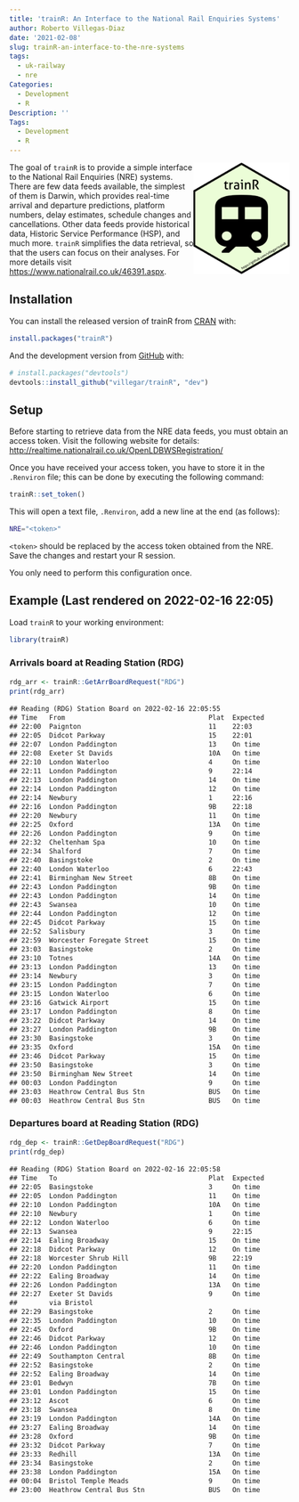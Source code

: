 ```yaml
---
title: 'trainR: An Interface to the National Rail Enquiries Systems'
author: Roberto Villegas-Diaz
date: '2021-02-08'
slug: trainR-an-interface-to-the-nre-systems
tags:
  - uk-railway
  - nre
Categories:
  - Development
  - R
Description: ''
Tags:
  - Development
  - R
---
```


<img src="https://raw.githubusercontent.com/villegar/trainR/main/inst/images/logo.png" alt="logo" align="right" height=200px/>

The goal of `trainR` is to provide a simple interface to the 
National Rail Enquiries (NRE) systems. There are few data feeds 
available, the simplest of them is Darwin, which provides real-time 
arrival and departure predictions, platform numbers, delay estimates, 
schedule changes and cancellations. Other data feeds provide historical 
data, Historic Service Performance (HSP), and much more. `trainR` 
simplifies the data retrieval, so that the users can focus on their 
analyses. For more details visit 
https://www.nationalrail.co.uk/46391.aspx.

## Installation

You can install the released version of trainR from [CRAN](https://CRAN.R-project.org) with:

``` r
install.packages("trainR")
```

And the development version from [GitHub](https://github.com/) with:

``` r
# install.packages("devtools")
devtools::install_github("villegar/trainR", "dev")
```

## Setup
Before starting to retrieve data from the NRE data feeds, you must obtain an access token. 
Visit the following website for details: http://realtime.nationalrail.co.uk/OpenLDBWSRegistration/

Once you have received your access token, you have to store it in the `.Renviron` file; this can be 
done by executing the following command:


```r
trainR::set_token()
```

This will open a text file, `.Renviron`, add a new line at the end (as follows):

```bash
NRE="<token>"
```

`<token>` should be replaced by the access token obtained from the NRE. Save the changes and restart 
your R session.

You only need to perform this configuration once.

## Example (Last rendered on 2022-02-16 22:05)

Load `trainR` to your working environment:

```r
library(trainR)
```

### Arrivals board at Reading Station (RDG)


```r
rdg_arr <- trainR::GetArrBoardRequest("RDG")
print(rdg_arr)
```

```
## Reading (RDG) Station Board on 2022-02-16 22:05:55
## Time   From                                    Plat  Expected
## 22:00  Paignton                                11    22:03
## 22:05  Didcot Parkway                          15    22:01
## 22:07  London Paddington                       13    On time
## 22:08  Exeter St Davids                        10A   On time
## 22:10  London Waterloo                         4     On time
## 22:11  London Paddington                       9     22:14
## 22:13  London Paddington                       14    On time
## 22:14  London Paddington                       12    On time
## 22:14  Newbury                                 1     22:16
## 22:16  London Paddington                       9B    22:18
## 22:20  Newbury                                 11    On time
## 22:25  Oxford                                  13A   On time
## 22:26  London Paddington                       9     On time
## 22:32  Cheltenham Spa                          10    On time
## 22:34  Shalford                                7     On time
## 22:40  Basingstoke                             2     On time
## 22:40  London Waterloo                         6     22:43
## 22:41  Birmingham New Street                   8B    On time
## 22:43  London Paddington                       9B    On time
## 22:43  London Paddington                       14    On time
## 22:43  Swansea                                 10    On time
## 22:44  London Paddington                       12    On time
## 22:45  Didcot Parkway                          15    On time
## 22:52  Salisbury                               3     On time
## 22:59  Worcester Foregate Street               15    On time
## 23:03  Basingstoke                             2     On time
## 23:10  Totnes                                  14A   On time
## 23:13  London Paddington                       13    On time
## 23:14  Newbury                                 3     On time
## 23:15  London Paddington                       7     On time
## 23:15  London Waterloo                         6     On time
## 23:16  Gatwick Airport                         15    On time
## 23:17  London Paddington                       8     On time
## 23:22  Didcot Parkway                          14    On time
## 23:27  London Paddington                       9B    On time
## 23:30  Basingstoke                             3     On time
## 23:35  Oxford                                  15A   On time
## 23:46  Didcot Parkway                          15    On time
## 23:50  Basingstoke                             3     On time
## 23:50  Birmingham New Street                   14    On time
## 00:03  London Paddington                       9     On time
## 23:03  Heathrow Central Bus Stn                BUS   On time
## 00:03  Heathrow Central Bus Stn                BUS   On time
```

### Departures board at Reading Station (RDG)


```r
rdg_dep <- trainR::GetDepBoardRequest("RDG")
print(rdg_dep)
```

```
## Reading (RDG) Station Board on 2022-02-16 22:05:58
## Time   To                                      Plat  Expected
## 22:05  Basingstoke                             3     On time
## 22:05  London Paddington                       11    On time
## 22:10  London Paddington                       10A   On time
## 22:10  Newbury                                 1     On time
## 22:12  London Waterloo                         6     On time
## 22:13  Swansea                                 9     22:15
## 22:14  Ealing Broadway                         15    On time
## 22:18  Didcot Parkway                          12    On time
## 22:18  Worcester Shrub Hill                    9B    22:19
## 22:20  London Paddington                       11    On time
## 22:22  Ealing Broadway                         14    On time
## 22:26  London Paddington                       13A   On time
## 22:27  Exeter St Davids                        9     On time
##        via Bristol                             
## 22:29  Basingstoke                             2     On time
## 22:35  London Paddington                       10    On time
## 22:45  Oxford                                  9B    On time
## 22:46  Didcot Parkway                          12    On time
## 22:46  London Paddington                       10    On time
## 22:49  Southampton Central                     8B    On time
## 22:52  Basingstoke                             2     On time
## 22:52  Ealing Broadway                         14    On time
## 23:01  Bedwyn                                  7B    On time
## 23:01  London Paddington                       15    On time
## 23:12  Ascot                                   6     On time
## 23:18  Swansea                                 8     On time
## 23:19  London Paddington                       14A   On time
## 23:27  Ealing Broadway                         14    On time
## 23:28  Oxford                                  9B    On time
## 23:32  Didcot Parkway                          7     On time
## 23:33  Redhill                                 13A   On time
## 23:34  Basingstoke                             2     On time
## 23:38  London Paddington                       15A   On time
## 00:04  Bristol Temple Meads                    9     On time
## 23:00  Heathrow Central Bus Stn                BUS   On time
```
